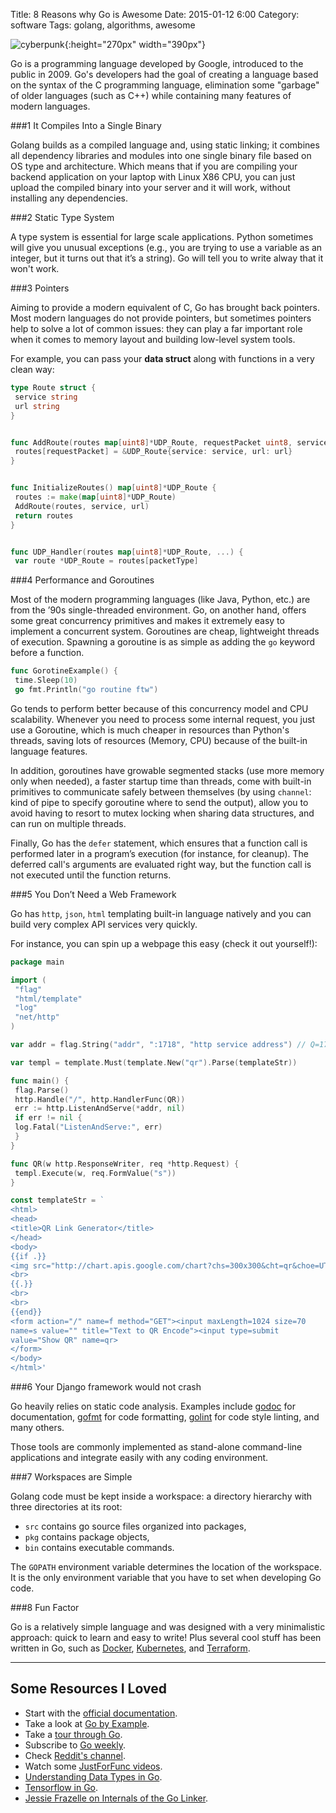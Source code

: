 Title: 8 Reasons why Go is Awesome
Date: 2015-01-12 6:00 
Category: software
Tags: golang, algorithms, awesome

![cyberpunk](./cyberpunk/w1.jpg){:height="270px" width="390px"}


Go is a programming language developed by Google, introduced to the public in 2009. Go's developers had the goal of creating a language based on the syntax of the C programming language, elimination some "garbage" of older languages (such as C++) while containing many features of modern languages.


###1 It Compiles Into a Single Binary

Golang builds as a compiled language and, using static linking; it combines all dependency libraries and modules into one single binary file based on OS type and architecture. Which means that if you are compiling your backend application on your laptop with Linux X86 CPU, you can just upload the compiled binary into your server and it will work, without installing any dependencies.

###2 Static Type System

A type system is essential for large scale applications. Python sometimes will give you unusual exceptions (e.g., you are trying to use a variable as an integer, but it turns out that it’s a string). Go will tell you to write alway that it won't work.

###3 Pointers

Aiming to provide a modern equivalent of C, Go has brought back pointers. Most modern languages do not provide pointers, but sometimes pointers help to solve a lot of common issues: they can play a far important role when it comes to memory layout and building low-level system tools.


For example, you can pass your **data struct** along with functions in a very clean way:

```go
type Route struct {
 service string
 url string
}


func AddRoute(routes map[uint8]*UDP_Route, requestPacket uint8, service string, url string) {
 routes[requestPacket] = &UDP_Route{service: service, url: url}
}


func InitializeRoutes() map[uint8]*UDP_Route {
 routes := make(map[uint8]*UDP_Route)
 AddRoute(routes, service, url)
 return routes
}


func UDP_Handler(routes map[uint8]*UDP_Route, ...) { 
 var route *UDP_Route = routes[packetType]
```

###4 Performance and Goroutines

Most of the modern programming languages (like Java, Python, etc.) are from the ’90s single-threaded environment. Go, on another hand, offers some great concurrency primitives and makes it extremely easy to implement a concurrent system. Goroutines are cheap, lightweight threads of execution. Spawning a goroutine is as simple as adding the `go` keyword before a function.

```go
func GorotineExample() {
 time.Sleep(10)
 go fmt.Println("go routine ftw")
```

Go tends to perform better because of this concurrency model and CPU scalability. Whenever you need to process some internal request, you just use a Goroutine, which is much cheaper in resources than Python's threads, saving lots of resources (Memory, CPU) because of the built-in language features.

In addition, goroutines have growable segmented stacks (use more memory only when needed), a faster startup time than threads, come with built-in primitives to communicate safely between themselves (by using `channel`: kind of pipe to specify goroutine where to send the output), allow you to avoid having to resort to mutex locking when sharing data structures, and can run on multiple threads.

Finally, Go has the `defer` statement, which ensures that a function call is performed later in a program’s execution (for instance, for cleanup). The deferred call's arguments are evaluated right way, but the function call is not executed until the function returns. 


###5 You Don’t Need a Web Framework

Go has `http`, `json`, `html` templating built-in language natively and you can build very complex API services very quickly.

For instance, you can spin up a webpage this easy (check it out yourself!):

```go
package main

import (
 "flag"
 "html/template"
 "log"
 "net/http"
)

var addr = flag.String("addr", ":1718", "http service address") // Q=17, R=18

var templ = template.Must(template.New("qr").Parse(templateStr))

func main() {
 flag.Parse()
 http.Handle("/", http.HandlerFunc(QR))
 err := http.ListenAndServe(*addr, nil)
 if err != nil {
 log.Fatal("ListenAndServe:", err)
 }
}

func QR(w http.ResponseWriter, req *http.Request) {
 templ.Execute(w, req.FormValue("s"))
}

const templateStr = `
<html>
<head>
<title>QR Link Generator</title>
</head>
<body>
{{if .}}
<img src="http://chart.apis.google.com/chart?chs=300x300&cht=qr&choe=UTF-8&chl={{.}}" />
<br>
{{.}}
<br>
<br>
{{end}}
<form action="/" name=f method="GET"><input maxLength=1024 size=70
name=s value="" title="Text to QR Encode"><input type=submit
value="Show QR" name=qr>
</form>
</body>
</html>'
```

###6 Your Django framework would not crash

Go heavily relies on static code analysis. Examples include [godoc](https://golang.org/doc/) for documentation, [gofmt](https://golang.org/cmd/gofmt/) for code formatting, [golint](https://github.com/golang/lint) for code style linting, and many others.

Those tools are commonly implemented as stand-alone command-line applications and integrate easily with any coding environment.

###7 Workspaces are Simple 

Golang code must be kept inside a workspace: a directory hierarchy with three directories at its root:
* `src` contains go source files organized into packages,
* `pkg` contains package objects,
* `bin` contains executable commands.

The `GOPATH` environment variable determines the location of the workspace. It is the only environment variable that you have to set when developing Go code.

###8 Fun Factor

Go is a relatively simple language and was designed with a very minimalistic approach: quick to learn and easy to write!
Plus several cool stuff has been written in Go, such as [Docker](https://www.docker.com), [Kubernetes](https://kubernetes.io/), and [Terraform](https://www.terraform.io/).

----

## Some Resources I Loved

* Start with the [official documentation](https://golang.org/).
* Take a look at [Go by Example](https://gobyexample.com/).
* Take a [tour through Go](https://tour.golang.org/welcome/1).
* Subscribe to [Go weekly](https://golangweekly.com/).
* Check [Reddit's channel](https://www.reddit.com/r/golang).
* Watch some [JustForFunc videos](https://www.youtube.com/channel/UC_BzFbxG2za3bp5NRRRXJSw).
* [Understanding Data Types in Go](https://www.digitalocean.com/community/tutorials/understanding-data-types-in-go).
* [Tensorflow in Go](https://medium.com/@hackintoshrao/deep-learning-in-go-f13e586f7d8a).
* [Jessie Frazelle on Internals of the Go Linker](https://www.reddit.com/r/golang/comments/c2rgrf/gothamgo_2017_internals_of_the_go_linker_by/).
